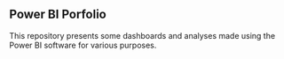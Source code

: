 ## Power BI Porfolio

This repository presents some dashboards and analyses made using the Power BI software for various purposes.
